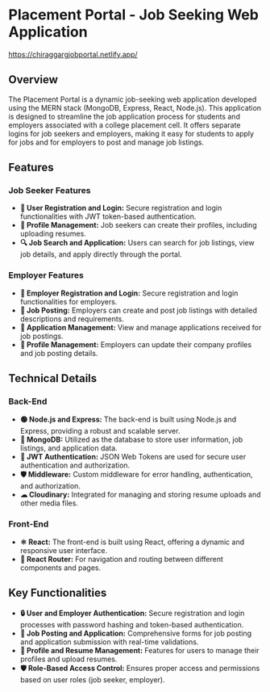 # Placement Portal - Job Seeking Web Application
https://chiraggargjobportal.netlify.app/
## Overview
The Placement Portal is a dynamic job-seeking web application developed using the MERN stack (MongoDB, Express, React, Node.js). This application is designed to streamline the job application process for students and employers associated with a college placement cell. It offers separate logins for job seekers and employers, making it easy for students to apply for jobs and for employers to post and manage job listings.

## Features

### Job Seeker Features
- **👤 User Registration and Login:** Secure registration and login functionalities with JWT token-based authentication.
- **📝 Profile Management:** Job seekers can create their profiles, including uploading resumes.
- **🔍 Job Search and Application:** Users can search for job listings, view job details, and apply directly through the portal.

### Employer Features
- **👥 Employer Registration and Login:** Secure registration and login functionalities for employers.
- **📄 Job Posting:** Employers can create and post job listings with detailed descriptions and requirements.
- **📂 Application Management:** View and manage applications received for job postings.
- **🏢 Profile Management:** Employers can update their company profiles and job posting details.

## Technical Details

### Back-End
- **🟢 Node.js and Express:** The back-end is built using Node.js and Express, providing a robust and scalable server.
- **🍃 MongoDB:** Utilized as the database to store user information, job listings, and application data.
- **🔐 JWT Authentication:** JSON Web Tokens are used for secure user authentication and authorization.
- **🛡 Middleware:** Custom middleware for error handling, authentication, and authorization.
- **☁ Cloudinary:** Integrated for managing and storing resume uploads and other media files.

### Front-End
- **⚛ React:** The front-end is built using React, offering a dynamic and responsive user interface.
- **🚦 React Router:** For navigation and routing between different components and pages.

## Key Functionalities
- **🔒 User and Employer Authentication:** Secure registration and login processes with password hashing and token-based authentication.
- **📃 Job Posting and Application:** Comprehensive forms for job posting and application submission with real-time validations.
- **📂 Profile and Resume Management:** Features for users to manage their profiles and upload resumes.
- **🛡 Role-Based Access Control:** Ensures proper access and permissions based on user roles (job seeker, employer).
